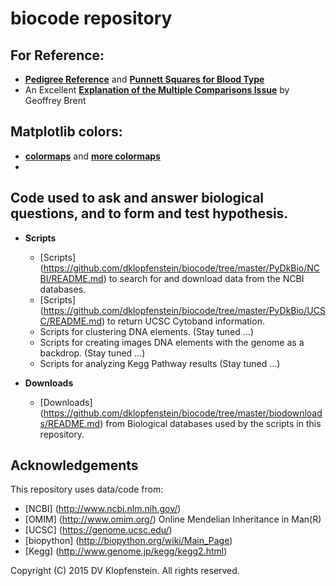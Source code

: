 # biocode repository

## For Reference:

  * [**Pedigree Reference**](./doc/pedigree_reference.png) and [**Punnett Squares for Blood Type**](./doc/ABO_punnett_square.png)
  * An Excellent [**Explanation of the Multiple Comparisons Issue**](./doc/multiple_comparisons.md) by Geoffrey Brent

## Matplotlib colors:
  * [**colormaps**](https://scipy-lectures.github.io/_images/plot_colormaps_1.png) and
    [**more colormaps**](http://matplotlib.org/examples/color/colormaps_reference.html)
  * 
 

## Code used to ask and answer biological questions, and to form and test hypothesis.
* **Scripts**
  * [Scripts] (https://github.com/dklopfenstein/biocode/tree/master/PyDkBio/NCBI/README.md) to search for and download data from the NCBI databases.
  * [Scripts] (https://github.com/dklopfenstein/biocode/tree/master/PyDkBio/UCSC/README.md) to return UCSC Cytoband information.
  * Scripts for clustering DNA elements. (Stay tuned ...)
  * Scripts for creating images DNA elements with the genome as a backdrop. (Stay tuned ...)
  * Scripts for analyzing Kegg Pathway results (Stay tuned ...)

* **Downloads**
  * [Downloads] (https://github.com/dklopfenstein/biocode/tree/master/biodownloads/README.md) from Biological databases used by the scripts in this repository.

## Acknowledgements

This repository uses data/code from:
* [NCBI] (http://www.ncbi.nlm.nih.gov/)
* [OMIM] (http://www.omim.org/) Online Mendelian Inheritance in Man(R)
* [UCSC] (https://genome.ucsc.edu/)
* [biopython] (http://biopython.org/wiki/Main_Page)
* [Kegg] (http://www.genome.jp/kegg/kegg2.html)

Copyright (C) 2015 DV Klopfenstein. All rights reserved.
